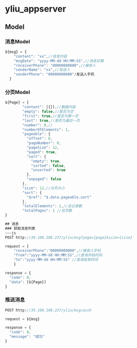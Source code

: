 # yliu_appserver
## Model

### 消息Model
~~~js
${msg} = {
    "content": "xx",//信息内容
    "msgDate": "yyyy-MM-dd HH:MM:SS",//消息日期
    "receiverPhone": "00000000000",//接收人
    "senderName": "xx",//发送人
    "senderPhone": "00000000000"/发送人手机
  }
~~~

### 分页Model
~~~js
${Page} = {
	    "content": [{}],//数据内容
	    "empty": false,//是否为空
	    "first": true,//是否为第一页
	    "last": true,//是否为最后一页
	    "number": 0,//
	    "numberOfElements": 1,
	    "pageable": {
	      "offset": 0,
	      "pageNumber": 0,
	      "pageSize": 12,
	      "paged": true,
	      "sort": {
	        "empty": true,
	        "sorted": false,
	        "unsorted": true
	      },
	      "unpaged": false
	    },
	    "size": 12,//分页大小
	    "sort": {
	      "$ref": "$.data.pageable.sort"
	    },
	    "totalElements": 1,//总记录数
	    "totalPages": 1 //总页数
}

## 消息
### 获取消息列表 
~~~js
POST http://39.108.108.237/yliu/msg?page={page}&size={size}

request = {
    "receiverPhone":"00000000000",//接收人手机
    "from":"yyyy-MM-dd HH:MM:SS",//查询开始时间
    "to":"yyyy-MM-dd HH:MM:SS" //查询结束时间
    }    

response = {
  "code": 0,
  "data": [${Page}]
}
~~~

### 推送消息 
~~~js
POST http://39.108.108.237/yliu/msg/push

request = ${msg}

response = {
  "code": 0,
  "message": "成功"
}
~~~



